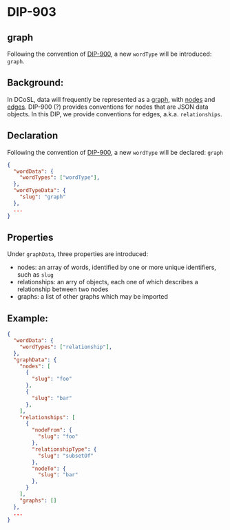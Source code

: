 DIP-903
======

graph
------------------------------

Following the convention of [DIP-900](900.md), a new `wordType` will be introduced: `graph`.

## Background: 

In DCoSL, data will frequently be represented as a [graph](../../glossary/graph.md), with [nodes](../../glossary/node.md) and [edges](../../glossary/relationship.md). DIP-900 (?) provides conventions for nodes that are JSON data objects. In this DIP, we provide conventions for edges, a.k.a. `relationships`.



## Declaration

Following the convention of [DIP-900](900.md), a new `wordType` will be declared: `graph`

```json
{
  "wordData": {
    "wordTypes": ["wordType"],
  },
  "wordTypeData": {
    "slug": "graph"
  },
  ...
}
```

## Properties

Under `graphData`, three properties are introduced:
- nodes: an array of words, identified by one or more unique identifiers, such as `slug`
- relationships: an arry of objects, each one of which describes a relationship between two nodes
- graphs: a list of other graphs which may be imported

## Example:

```json
{
  "wordData": {
    "wordTypes": ["relationship"],
  },
  "graphData": {
    "nodes": [
      {
        "slug": "foo"
      },
      {
        "slug": "bar"
      },
    ],
    "relationships": [
      {
        "nodeFrom": {
          "slug": "foo"
        },
        "relationshipType": {
          "slug": "subsetOf"
        },
        "nodeTo": {
          "slug": "bar"
        },
      }
    ],
    "graphs": []
  },
  ...
}
```


